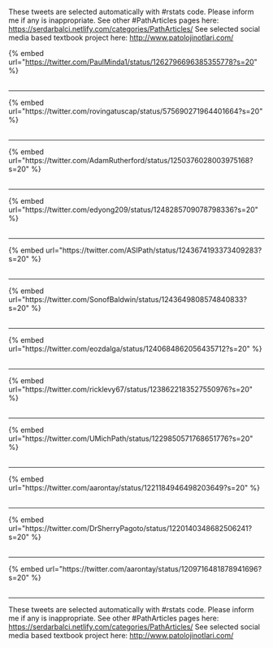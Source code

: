 

These tweets are selected automatically with #rstats code. Please inform me if any is inappropriate.
See other #PathArticles pages here: https://serdarbalci.netlify.com/categories/PathArticles/ 
See selected social media based textbook project here: http://www.patolojinotlari.com/

{% embed url="https://twitter.com/PaulMinda1/status/1262796696385355778?s=20" %}<br>
<br>
<hr>
{% embed url="https://twitter.com/rovingatuscap/status/575690271964401664?s=20" %}<br>
<br>
<hr>
{% embed url="https://twitter.com/AdamRutherford/status/1250376028003975168?s=20" %}<br>
<br>
<hr>
{% embed url="https://twitter.com/edyong209/status/1248285709078798336?s=20" %}<br>
<br>
<hr>
{% embed url="https://twitter.com/ASIPath/status/1243674193373409283?s=20" %}<br>
<br>
<hr>
{% embed url="https://twitter.com/SonofBaldwin/status/1243649808574840833?s=20" %}<br>
<br>
<hr>
{% embed url="https://twitter.com/eozdalga/status/1240684862056435712?s=20" %}<br>
<br>
<hr>
{% embed url="https://twitter.com/ricklevy67/status/1238622183527550976?s=20" %}<br>
<br>
<hr>
{% embed url="https://twitter.com/UMichPath/status/1229850571768651776?s=20" %}<br>
<br>
<hr>
{% embed url="https://twitter.com/aarontay/status/1221184946498203649?s=20" %}<br>
<br>
<hr>
{% embed url="https://twitter.com/DrSherryPagoto/status/1220140348682506241?s=20" %}<br>
<br>
<hr>
{% embed url="https://twitter.com/aarontay/status/1209716481878941696?s=20" %}<br>
<br>
<hr>


These tweets are selected automatically with #rstats code. Please inform me if any is inappropriate.
See other #PathArticles pages here: https://serdarbalci.netlify.com/categories/PathArticles/ 
See selected social media based textbook project here: http://www.patolojinotlari.com/
